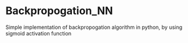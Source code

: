 # Backpropogation_NN
Simple implementation of backpropogation algorithm in python, by using sigmoid activation function
